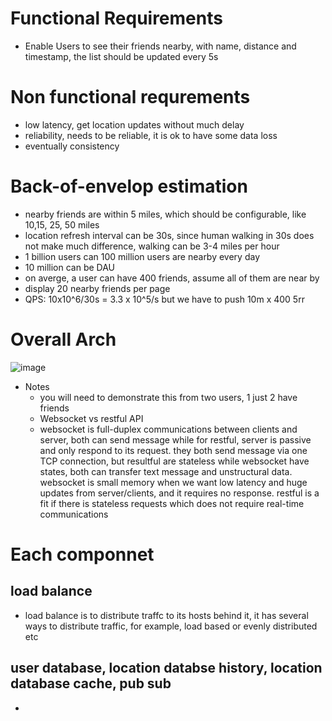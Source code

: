# Functional Requirements
- Enable Users to see their friends nearby, with name, distance and timestamp, the list should be updated every 5s
# Non functional requrements
- low latency, get location updates without much delay
- reliability, needs to be reliable, it is ok to have some data loss 
- eventually consistency 
# Back-of-envelop estimation 
- nearby friends are within 5 miles, which should be configurable, like 10,15, 25, 50 miles
- location refresh interval can be 30s, since human walking in 30s does not make much difference, walking can be 3-4 miles per hour
- 1 billion users can 100 million users are nearby every day
- 10 million can be DAU
- on averge, a user can have 400 friends, assume all of them are near by 
- display 20 nearby friends per page
- QPS: 10x10^6/30s = 3.3 x 10^5/s but we have to push 10m x 400 5rr

# Overall Arch
![image](https://user-images.githubusercontent.com/19477057/235686088-6b70f79c-8cbf-4b22-9cc2-ddf25ad4565e.png)
- Notes 
  - you will need to demonstrate this from two users, 1 just 2 have friends
  - Websocket vs restful API
  - websocket is full-duplex communications between clients and server, both  can send message while for restful, server is passive and only respond to its request. they both send message via one TCP connection, but resultful are stateless while websocket have states, both can transfer text message and unstructural data. websocket is small memory when we want low latency and huge updates from server/clients, and it requires no response. restful is a fit if there is stateless requests which does not require real-time communications
# Each componnet
## load balance 
- load balance is to distribute traffc to its hosts behind it, it has several ways to distribute traffic, for example, load based or evenly distributed etc
## user database, location databse history, location database cache, pub sub
- 
   


